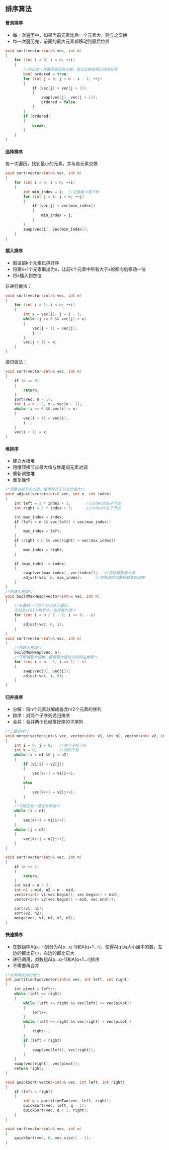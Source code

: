 ## 排序算法

#### 冒泡排序

* 每一次遍历中，如果当前元素比后一个元素大，则与之交换
* 每一次遍历完，前面的最大元素都移动到最后位置

```c++
void sort(vector<int>& vec, int n)
{
	for (int i = 0; i < n; ++i)
	{
		//标记这一次遍历是否有交换，若无交换说明已经排好序
		bool ordered = true;
		for (int j = 0; j < n - i - 1; ++j)
		{
			if (vec[j] > vec[j + 1])
			{
				swap(vec[j], vec[j + 1]);
				ordered = false;
			}
		}
		if (ordered)
		{
			break;
		}
	}
}
```

#### 选择排序

每一次遍历，找到最小的元素，并与首元素交换

```c++
void sort(vector<int>& vec, int n)
{
	for (int i = 0; i < n; ++i)
	{
		int min_index = i;	//记录最小值下标
		for (int j = i; j < n; ++j)
		{
			if (vec[j] < vec[min_index])
			{
				min_index = j;
			}
		}
		swap(vec[i], vec[min_index]);
	}
}
```

#### 插入排序

* 假设前k个元素已排好序
* 将第k+1个元素取出为x，让前k个元素中所有大于x的都向后移动一位
* 将x插入到空位

非递归做法：

```C++
void sort(vector<int>& vec, int n)
{
	for (int i = 1; i < n; ++i)
	{
		int x = vec[i], j = i - 1;
		while (j >= 0 && vec[j] > x)
		{
			vec[j + 1] = vec[j];
			j--;
		}
		vec[j + 1] = x;
	}
}
```

递归做法：

```c++
void sort(vector<int>& vec, int n)
{
	if (n == 0)
	{
		return;
	}
	sort(vec, n - 1);
	int i = n - 2, x = vec[n - 1];
	while (i >= 0 && vec[i] > x)
	{
		vec[i + 1] = vec[i];
		i--;
	}
	vec[i + 1] = x;
}
```

#### 堆排序

* 建立大根堆
* 将堆顶根节点最大值与堆尾部元素对调
* 重新调整堆
* 重复操作

```c++
/*调整当前节点的值，使得其比子节点的值大*/
void adjust(vector<int>& vec, int n, int index)
{
	int left = 2 * index + 1;		//index的左子节点
	int right = 2 * index + 2;		//index的右子节点

	int max_index = index;
	if (left < n && vec[left] > vec[max_index])
	{
		max_index = left;
	}
	if (right < n && vec[right] > vec[max_index])
	{
		max_index = right;
	}

	if (max_index != index)
	{
		swap(vec[max_index], vec[index]);	//交换得到最大值
		adjust(vec, n, max_index);		//交换过的位置也要重新调整
	}
}
/*构建大根堆*/
void buildMaxHeap(vector<int>& vec, int n)
{
	/*从最后一个非叶节点往上遍历，
	完成后v[0]为根节点，也是最大值*/
	for (int i = n / 2 - 1; i >= 0; --i)
	{
		adjust(vec, n, i);
	}
}
void sort(vector<int>& vec, int n)
{
	/*构建大根堆*/
	buildMaxHeap(vec, n);
	/*不断调整大根堆，使得最大值依次排列在堆尾*/
	for (int i = n - 1; i >= 1; --i)
	{
		swap(vec[0], vec[i]);
		adjust(vec, i, 0);
	}
}
```

#### 归并排序

* 分解：将n个元素分解成各含n/2个元素的序列
* 排序：对两个子序列递归排序
* 合并：合并两个已经排好序的子序列

```c++
/*二路合并*/
void merge(vector<int>& vec, vector<int> v1, int n1, vector<int> v2, int n2)
{
	int i = 0, j = 0;	//两个子列下标
	int k = 0;			//母列下标
	while (i < n1 && j < n2)
	{
		if (v1[i] < v2[j])
		{
			vec[k++] = v1[i++];
		}
		else
		{
			vec[k++] = v2[j++];
		}
	}
	/*可能还有一路还有剩余*/
	while (i < n1)
	{
		vec[k++] = v1[i++];
	}
	while (j < n2)
	{
		vec[k++] = v2[j++];
	}
}

void sort(vector<int>& vec, int n)
{
	if (n <= 1)
	{
		return;
	}
	int mid = n / 2;
	int n1 = mid, n2 = n - mid;
	vector<int> v1(vec.begin(), vec.begin() + mid);
	vector<int> v2(vec.begin() + mid, vec.end());

	sort(v1, n1);
	sort(v2, n2);
	merge(vec, v1, n1, v2, n2);
}
```

#### 快速排序

* 在数组中A[p...r]划分为A[p...q-1]和A[q+1...r]，使得A[q]为大小居中的数，左边的都比它小，右边的都比它大
* 递归调用，对数组A[p...q-1]和A[q+1...r]排序
* 不需要再合并

```c++
/*从两端双向扫描*/
int partitionTwo(vector<int>& vec, int left, int right)
{
	int pivot = left++;
	while (left <= right)
	{
		while (left <= right && vec[left] <= vec[pivot])
		{
			left++;
		}
		while (left <= right && vec[right] > vec[pivot])
		{
			right--;
		}
		if (left < right)
		{
			swap(vec[left], vec[right]);
		}
	}
	swap(vec[right], vec[pivot]);
	return right;
}

void quickSort(vector<int>& vec, int left, int right)
{
	if (left < right)
	{
		int q = partitionTwo(vec, left, right);
		quickSort(vec, left, q - 1);
		quickSort(vec, q + 1, right);
	}
}

void sort(vector<int>& vec, int n)
{
	quickSort(vec, 0, vec.size() - 1);
}
```

